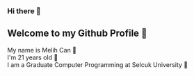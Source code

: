 ### Hi there 👋

<!--
**melihcan1376/melihcan1376** is a ✨ _special_ ✨ repository because its `README.md` (this file) appears on your GitHub profile.

Here are some ideas to get you started:

- 🔭 I’m currently working on ...
- 🌱 I’m currently learning ...
- 👯 I’m looking to collaborate on ...
- 🤔 I’m looking for help with ...
- 💬 Ask me about ...
- 📫 How to reach me: ...
- 😄 Pronouns: ...
- ⚡ Fun fact: ...
-->
## Welcome to my Github Profile 📀
My name is Melih Can 💎<br/>
I'm 21 years old 🎂<br/>
I am a Graduate Computer Programming at Selcuk University 🏫<br/>
